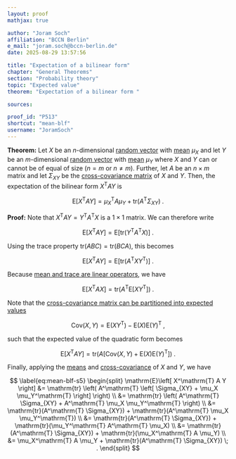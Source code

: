 ```yaml
---
layout: proof
mathjax: true

author: "Joram Soch"
affiliation: "BCCN Berlin"
e_mail: "joram.soch@bccn-berlin.de"
date: 2025-08-29 13:57:56

title: "Expectation of a bilinear form"
chapter: "General Theorems"
section: "Probability theory"
topic: "Expected value"
theorem: "Expectation of a bilinear form "

sources:

proof_id: "P513"
shortcut: "mean-blf"
username: "JoramSoch"
---
```



**Theorem:** Let $X$ be an $n$-dimensional [random vector](/D/rvec) with [mean](/D/mean) $\mu_X$ and let $Y$ be an $m$-dimensional [random vector](/D/rvec) with [mean](/D/mean) $\mu_Y$ where $X$ and $Y$ can or cannot be of equal of size ($n = m$ or $n \neq m$). Further, let $A$ be an $n \times m$ matrix and let $\Sigma_{XY}$ be the [cross-covariance matrix](/D/covmat-cross) of $X$ and $Y$. Then, the expectation of the bilinear form $X^\mathrm{T} A Y$ is

$$ \label{eq:mean-blf}
\mathrm{E}\left[ X^\mathrm{T} A Y \right] = \mu_X^\mathrm{T} A \mu_Y + \mathrm{tr}(A^\mathrm{T} \Sigma_{XY}) \; .
$$


**Proof:** Note that $X^\mathrm{T} A Y = Y^\mathrm{T} A^\mathrm{T} X$ is a $1 \times 1$ matrix. We can therefore write

$$ \label{eq:mean-blf-s1}
\mathrm{E}\left[ X^\mathrm{T} A Y \right] =  \mathrm{E}\left[ \mathrm{tr} \left( Y^\mathrm{T} A^\mathrm{T} X \right) \right] \; .
$$

Using the trace property $\mathrm{tr}(ABC) = \mathrm{tr}(BCA)$, this becomes

$$ \label{eq:mean-blf-s2}
\mathrm{E}\left[ X^\mathrm{T} A Y \right] =  \mathrm{E}\left[ \mathrm{tr} \left( A^\mathrm{T} X Y^\mathrm{T} \right) \right] \; .
$$

Because [mean and trace are linear operators](/P/mean-tr), we have

$$ \label{eq:mean-blf-s3}
\mathrm{E}\left[ X^\mathrm{T} A X \right] =  \mathrm{tr} \left( A^\mathrm{T} \mathrm{E}\left[ X Y^\mathrm{T} \right] \right) \; .
$$

Note that the [cross-covariance matrix can be partitioned into expected values](/P/covmatcross-mean)

$$ \label{eq:covmatcross-mean}
\mathrm{Cov}(X,Y) = \mathrm{E}(X Y^\mathrm{T}) - \mathrm{E}(X) \mathrm{E}(Y)^\mathrm{T} \; ,
$$

such that the expected value of the quadratic form becomes

$$ \label{eq:mean-blf-s4}
\mathrm{E}\left[ X^\mathrm{T} A Y \right] =  \mathrm{tr} \left( A \left[ \mathrm{Cov}(X,Y) + \mathrm{E}(X) \mathrm{E}(Y)^\mathrm{T} \right] \right) \; .
$$

Finally, applying the [means](/D/mean) and [cross-covariance](/D/covmat-cross) of $X$ and $Y$, we have

$$ \label{eq:mean-blf-s5}
\begin{split}
   \mathrm{E}\left[ X^\mathrm{T} A Y \right]
&= \mathrm{tr} \left( A^\mathrm{T} \left[ \Sigma_{XY} + \mu_X \mu_Y^\mathrm{T} \right] \right) \\
&= \mathrm{tr} \left( A^\mathrm{T} \Sigma_{XY} + A^\mathrm{T} \mu_X \mu_Y^\mathrm{T} \right) \\
&= \mathrm{tr}(A^\mathrm{T} \Sigma_{XY}) + \mathrm{tr}(A^\mathrm{T} \mu_X \mu_Y^\mathrm{T}) \\
&= \mathrm{tr}(A^\mathrm{T} \Sigma_{XY}) + \mathrm{tr}(\mu_Y^\mathrm{T} A^\mathrm{T} \mu_X) \\
&= \mathrm{tr}(A^\mathrm{T} \Sigma_{XY}) + \mathrm{tr}(\mu_X^\mathrm{T} A \mu_Y) \\
&= \mu_X^\mathrm{T} A \mu_Y + \mathrm{tr}(A^\mathrm{T} \Sigma_{XY}) \; .
\end{split}
$$